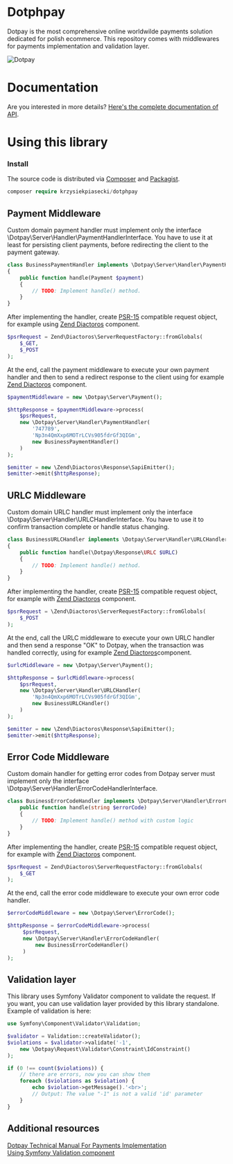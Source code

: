 # Dotphpay

Dotpay is the most comprehensive online worldwilde payments solution dedicated for polish ecommerce. This repository comes with middlewares for payments implementation and validation layer.

![Dotpay](https://raw.githubusercontent.com/krzysiekpiasecki/Dotpayds/master/dotpay_logo.png)


# Documentation

Are you interested in more details? [Here's the complete documentation of API](https://krzysiekpiasecki.github.io/dotphpay/).<br />

# Using this library

### Install

The source code is distributed via [Composer](https://getcomposer.org) and [Packagist](https://packagist.org/packages/krzysiekpiasecki/dotphpay).

```php
composer require krzysiekpiasecki/dotphpay
```

## Payment Middleware

Custom domain payment handler must implement only the interface 
\Dotpay\Server\Handler\PaymentHandlerInterface. You have to use it at least for persisting client payments,
before redirecting the client to the payment gateway. 

```php
class BusinessPaymentHandler implements \Dotpay\Server\Handler\PaymentHandlerInterface
{
    public function handle(Payment $payment)
    {
        // TODO: Implement handle() method.
    }
}
```

After implementing the handler, create [PSR-15](https://www.php-fig.org/psr/psr-15/) compatible request object, for example using [Zend Diactoros](https://github.com/zendframework/zend-diactoros) component.

```php
$psrRequest = Zend\Diactoros\ServerRequestFactory::fromGlobals(
    $_GET,
    $_POST
);
```

At the end, call the payment middleware to execute your own payment handler and then to send a redirect response
to the client using for example [Zend Diactoros](https://github.com/zendframework/zend-diactoros) component.

```php
$paymentMiddleware = new \Dotpay\Server\Payment();

$httpResponse = $paymentMiddleware->process(
    $psrRequest,
    new \Dotpay\Server\Handler\PaymentHandler(
        '747789',
        'Np3n4QmXxp6MOTrLCVs905fdrGf3QIGm',
        new BusinessPaymentHandler()
    )
);

$emitter = new \Zend\Diactoros\Response\SapiEmitter();
$emitter->emit($httpResponse);
```

## URLC Middleware

Custom domain URLC handler must implement only the interface 
\Dotpay\Server\Handler\URLCHandlerInterface. You have to use it to confirm 
transaction complete or handle status changing.

```php
class BusinessURLCHandler implements \Dotpay\Server\Handler\URLCHandlerInterface
{
    public function handle(\Dotpay\Response\URLC $URLC)
    {
        // TODO: Implement handle() method.
    }
}
```

After implementing the handler, create [PSR-15](https://www.php-fig.org/psr/psr-15/) compatible request object, for example with [Zend Diactoros](https://github.com/zendframework/zend-diactoros) component.

```php
$psrRequest = \Zend\Diactoros\ServerRequestFactory::fromGlobals(
    $_POST
);
```

At the end, call the URLC middleware to execute your own URLC handler and then send a response "OK" to Dotpay,
when the transaction was handled correctly, using for example [Zend Diactoros](https://github.com/zendframework/zend-diactoros)component.

```php
$urlcMiddleware = new \Dotpay\Server\Payment();

$httpResponse = $urlcMiddleware->process(
    $psrRequest, 
    new \Dotpay\Server\Handler\URLCHandler(
        'Np3n4QmXxp6MOTrLCVs905fdrGf3QIGm',
        new BusinessURLCHandler()
    )
);

$emitter = new \Zend\Diactoros\Response\SapiEmitter();
$emitter->emit($httpResponse);
```

## Error Code Middleware

Custom domain handler for getting error codes from Dotpay server
must implement only the interface \Dotpay\Server\Handler\ErrorCodeHandlerInterface.

```php
class BusinessErrorCodeHandler implements \Dotpay\Server\Handler\ErrorCodeHandlerInterface  {
    public function handle(string $errorCode)
    {
        // TODO: Implement handle() method with custom logic
    }
}
```

After implementing the handler, create [PSR-15](https://www.php-fig.org/psr/psr-15/) compatible request object, for example with [Zend Diactoros](https://github.com/zendframework/zend-diactoros) component.

```php
$psrRequest = Zend\Diactoros\ServerRequestFactory::fromGlobals(
    $_GET
);
```

At the end, call the error code middleware to execute your own error code handler.


```php
$errorCodeMiddleware = new \Dotpay\Server\ErrorCode();

$httpResponse = $errorCodeMiddleware->process(
     $psrRequest,
     new \Dotpay\Server\Handler\ErrorCodeHandler(
         new BusinessErrorCodeHandler()
     )
);
```

## Validation layer

This library uses Symfony Validator component to validate the request. If you want, you can use validation layer provided by this library standalone. Example of validation is here:
```php
use Symfony\Component\Validator\Validation;

$validator = Validation::createValidator();
$violations = $validator->validate('-1',
    new \Dotpay\Request\Validator\Constraint\IdConstraint()
);

if (0 !== count($violations)) {
    // there are errors, now you can show them
    foreach ($violations as $violation) {
        echo $violation->getMessage().'<br>';
        // Output: The value "-1" is not a valid 'id' parameter
    }
}
```

## Additional resources
[Dotpay Technical Manual For Payments Implementation](https://ssl.dotpay.pl/s2/login/cloudfs1/magellan_media/common_file/dotpay_technical_manual_for_payments_implementation.pdf)<br/>
[Using Symfony Validation component](https://symfony.com/doc/current/components/validator.html)<br/>

